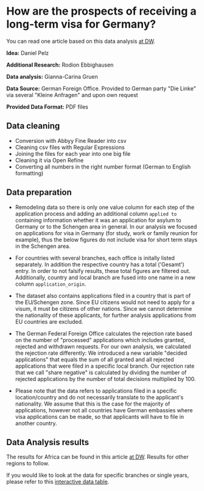# How are the prospects of receiving a long-term visa for Germany?

You can read one article based on this data analysis [at DW](http://dw.com/a-44097212).

**Idea:** Daniel Pelz

**Additional Research:** Rodion Ebbighausen

**Data analysis:** Gianna-Carina Gruen

**Data Source:** German Foreign Office. Provided to German party "Die Linke" via several "Kleine Anfragen" and upon own request

**Provided Data Format:** PDF files

## Data cleaning

- Conversion with Abbyy Fine Reader into csv
- Cleaning csv files with Regular Expressions
- Joining the files for each year into one big file
- Cleaning it via Open Refine
- Converting all numbers in the right number format (German to English formatting)

## Data preparation

- Remodeling data so there is only one value column for each step of the application process and adding an additional column `applied to` containing information whether it was an application for asylum to Germany or to the Schengen area in general. In our analysis we focused on applications for visa in Germany (for study, work or family reunion for example), thus the below figures do not include visa for short term stays in the Schengen area.

- For countries with several branches, each office is initally listed separately. In addition the respective country has a total ('Gesamt') entry.
In order to not falsify results, these total figures are filtered out. Additionally, country and local branch are fused into one name in a new column `application_origin`.

- The dataset also contains applications filed in a country that is part of the EU/Schengen zone. Since EU citizens would not need to apply for a visum, it must be citizens of other nations. Since we cannot determine the nationality of these applicants, for further analysis applications from EU countries are excluded.

- The German Federal Foreign Office calculates the rejection rate based on the number of "processed" applications which includes granted, rejected and withdrawn requests. For our own analysis, we calculated the rejection rate differently: We introduced a new variable "decided applications" that equals the sum of all granted and all rejected applications that were filed in a specific local branch. Our rejection rate that we call "share negative" is calculated by dividing the number of rejected applications by the number of total decisions multiplied by 100.

- Please note that the data refers to applications filed in a specific location/country and do not necessarily translate to the applicant's nationality. We assume that this is the case for the majority of applications, however not all countries have German embassies where visa applications can be made, so that applicants will have to file in another country.

## Data Analysis results

The results for Africa can be found in this article [at DW](http://dw.com/a-44097212). Results for other regions to follow.

If you would like to look at the data for specific branches or single years, please refer to this [interactive data table](https://dw-data.github.io/datatable-visa-applications/).
